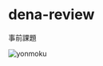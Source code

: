# dena-review
事前課題


![yonmoku](https://user-images.githubusercontent.com/60804160/146204073-8ba1ca22-2cf6-4ce5-9da6-8487761ad76e.gif)
